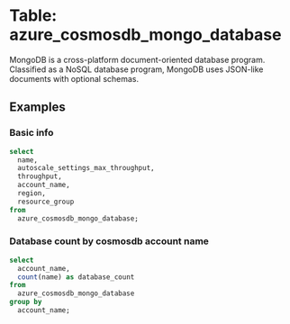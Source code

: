 # Table: azure_cosmosdb_mongo_database

MongoDB is a cross-platform document-oriented database program. Classified as a NoSQL database program, MongoDB uses JSON-like documents with optional schemas.

## Examples

### Basic info

```sql
select
  name,
  autoscale_settings_max_throughput,
  throughput,
  account_name,
  region,
  resource_group
from
  azure_cosmosdb_mongo_database;
```


### Database count by cosmosdb account name

```sql
select
  account_name,
  count(name) as database_count
from
  azure_cosmosdb_mongo_database
group by
  account_name;
```